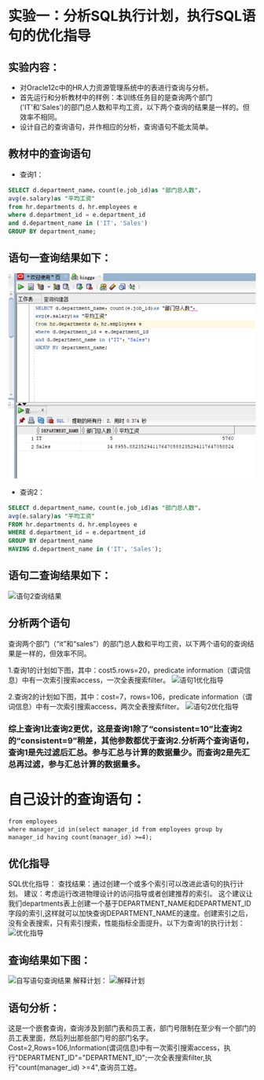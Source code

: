 # 实验一：分析SQL执行计划，执行SQL语句的优化指导

## 实验内容：
- 对Oracle12c中的HR人力资源管理系统中的表进行查询与分析。
- 首先运行和分析教材中的样例：本训练任务目的是查询两个部门('IT'和'Sales')的部门总人数和平均工资，以下两个查询的结果是一样的。但效率不相同。
- 设计自己的查询语句，并作相应的分析，查询语句不能太简单。

## 教材中的查询语句

- 查询1：
 ```SQL
SELECT d.department_name，count(e.job_id)as "部门总人数"，
avg(e.salary)as "平均工资"
from hr.departments d，hr.employees e
where d.department_id = e.department_id
and d.department_name in ('IT'，'Sales')
GROUP BY department_name;
```
## 语句一查询结果如下：
![语句1查询结果](./picture/yuju1.png)
- 查询2：
 ```SQL
SELECT d.department_name，count(e.job_id)as "部门总人数"，
avg(e.salary)as "平均工资"
FROM hr.departments d，hr.employees e
WHERE d.department_id = e.department_id
GROUP BY department_name
HAVING d.department_name in ('IT'，'Sales');
```
## 语句二查询结果如下：
![语句2查询结果](../picture/yuju2.png)


## 分析两个语句

  查询两个部门（“it”和“sales”）的部门总人数和平均工资，以下两个语句的查询结果是一样的，但效率不同。
 
  1.查询1的计划如下图，其中：cost5.rows=20，predicate information（谓词信息）中有一次索引搜索access，一次全表搜索filter。
![语句1优化指导](../picture/youhua1.png)

  2.查询2的计划如下图，其中：cost=7，rows=106，predicate information（谓词信息）中有一次索引搜索access，两次全表搜索filter。
![语句2优化指导](../picture/youhua2.png)
### 综上查询1比查询2更优，这是查询1除了“consistent=10”比查询2的“consistent=9”稍差，其他参数都优于查询2.分析两个查询语句，查询1是先过滤后汇总。参与汇总与计算的数据量少。而查询2是先汇总再过滤，参与汇总计算的数据量多。

# 自己设计的查询语句：
```select first_name
from employees
where manager_id in(select manager_id from employees group by manager_id having count(manager_id) >=4);
```
## 优化指导
SQL优化指导： 查找结果：通过创建一个或多个索引可以改进此语句的执行计划。 建议：考虑运行改进物理设计的访问指导或者创建推荐的索引。 这个建议让我们departments表上创建一个基于DEPARTMENT_NAME和DEPARTMENT_ID字段的索引,这样就可以加快查询DEPARTMENT_NAME的速度。创建索引之后，没有全表搜索，只有索引搜索，性能指标全面提升。以下为查询1的执行计划：
![优化指导](../picture/youhua.jpg)
## 查询结果如下图：
![自写语句查询结果](../picture/zixie.png)
解释计划：
![解释计划](../picture/jieshi.png)
## 语句分析：
这是一个嵌套查询，查询涉及到部门表和员工表，部门号限制在至少有一个部门的员工表里面，然后列出那些部门号的部门名字。Cost=2,Rows=106,Information(谓词信息)中有一次索引搜索access，执行"DEPARTMENT_ID"="DEPARTMENT_ID";一次全表搜索filter,执行"count(manager_id) >=4",查询员工姓。
